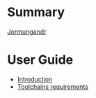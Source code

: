 # Summary

[Jormungandr](README.md)

# User Guide

- [Introduction](introduction.md)
- [Toolchains requirements](toolchains-requirements.md)
